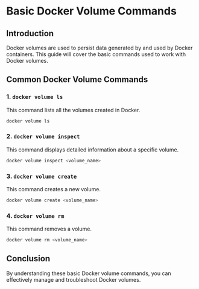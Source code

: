# Basic Docker Volume Commands

## Introduction

Docker volumes are used to persist data generated by and used by Docker containers. This guide will cover the basic commands used to work with Docker volumes.

## Common Docker Volume Commands

### 1. `docker volume ls`

This command lists all the volumes created in Docker.

```bash
docker volume ls
```

### 2. `docker volume inspect`

This command displays detailed information about a specific volume.

```bash
docker volume inspect <volume_name>
```

### 3. `docker volume create`

This command creates a new volume.

```bash
docker volume create <volume_name>
```

### 4. `docker volume rm`

This command removes a volume.

```bash
docker volume rm <volume_name>
```

## Conclusion

By understanding these basic Docker volume commands, you can effectively manage and troubleshoot Docker volumes.
